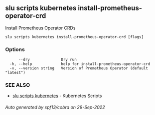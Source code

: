 ## slu scripts kubernetes install-prometheus-operator-crd

Install Prometheus Operator CRDs

```
slu scripts kubernetes install-prometheus-operator-crd [flags]
```

### Options

```
      --dry              Dry run
  -h, --help             help for install-prometheus-operator-crd
  -v, --version string   Version of Prometheus Operator (default "latest")
```

### SEE ALSO

* [slu scripts kubernetes](slu_scripts_kubernetes.md)	 - Kubernetes Scripts

###### Auto generated by spf13/cobra on 29-Sep-2022
